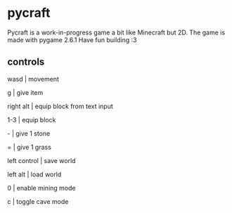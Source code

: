 # pycraft
Pycraft is a work-in-progress game a bit like Minecraft but 2D.
The game is made with pygame 2.6.1
Have fun building :3

## controls
wasd | movement

g | give item

right alt | equip block from text input

1-3 | equip block

\- | give 1 stone

= | give 1 grass

left control | save world

left alt | load world

0 | enable mining mode

c | toggle cave mode